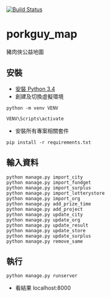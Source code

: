 [![Build Status](https://travis-ci.org/livingbio/porkguy.svg?branch=master)](https://travis-ci.org/livingbio/porkguy)

# porkguy_map
豬肉俠公益地圖

## 安裝
- [安裝 Python 3.4](https://djangogirlstaipei.herokuapp.com/tutorials/installation/)
- 創建及切換虛擬環境

``` 
python -m venv VENV
```
``` 
VENV\Scripts\activate
```
- 安裝所有專案相關套件

```
pip install -r requirements.txt
```

## 輸入資料
```
python manage.py import_city
python manage.py import_fundget
python manage.py import_surplus
python manage.py import_lotterystore
python manage.py import_org
python manage.py add_prize_time
python manage.py add_project
python manage.py update_city
python manage.py update_org
python manage.py update_result
python manage.py update_store
python manage.py update_surplus
python manage.py remove_same
```
## 執行
```
python manage.py runserver
```
- 看結果 localhost:8000
